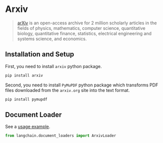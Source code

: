 # Arxiv

>[arXiv](https://arxiv.org/) is an open-access archive for 2 million scholarly articles in the fields of physics, 
> mathematics, computer science, quantitative biology, quantitative finance, statistics, electrical engineering and 
> systems science, and economics.


## Installation and Setup

First, you need to install `arxiv` python package.

```bash
pip install arxiv
```

Second, you need to install `PyMuPDF` python package which transforms PDF files downloaded from the `arxiv.org` site into the text format.

```bash
pip install pymupdf
```

## Document Loader

See a [usage example](../modules/indexes/document_loaders/examples/arxiv.ipynb).

```python
from langchain.document_loaders import ArxivLoader
```
